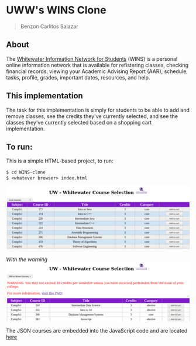 # UWW's WINS Clone
> Benzon Carlitos Salazar

## About
The [Whitewater Information Network for Students](https://www.uww.edu/aso/support/orientation/wins-overview)
(WINS) is a personal online information network that is available for refistering 
classes, checking financial records, viewing your Academic Advising Report (AAR), 
schedule, tasks, profile, grades, important dates, resources, and help.

## This implementation
The task for this implementation is simply for students to be able to add and 
remove classes, see the credits they've currently selected, and see the classes
they've currently selected based on a shopping cart implementation.

## To run:
This is a simple HTML-based project, to run:

```
$ cd WINS-clone
$ <whatever browser> index.html
```

![Sample image Homepage](./images/WithFilter.png)

*With the warning*
![warning image](./images/warning.png)

The JSON courses are embedded into the JavaScript code and are located [here](./index.js#L1)